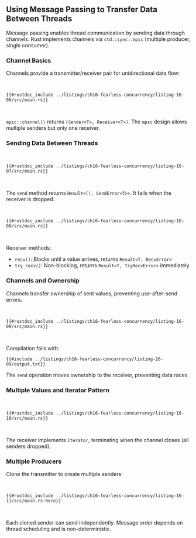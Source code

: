 ## Using Message Passing to Transfer Data Between Threads

Message passing enables thread communication by sending data through channels. Rust implements channels via `std::sync::mpsc` (multiple producer, single consumer).

### Channel Basics

Channels provide a transmitter/receiver pair for unidirectional data flow:

<Listing number="16-6" file-name="src/main.rs" caption="Creating a channel and assigning the two halves to `tx` and `rx`">

```rust,editable,ignore,does_not_compile
{{#rustdoc_include ../listings/ch16-fearless-concurrency/listing-16-06/src/main.rs}}
```

</Listing>

`mpsc::channel()` returns `(Sender<T>, Receiver<T>)`. The `mpsc` design allows multiple senders but only one receiver.

### Sending Data Between Threads

<Listing number="16-7" file-name="src/main.rs" caption='Moving `tx` to a spawned thread and sending `"hi"`'>

```rust,editable
{{#rustdoc_include ../listings/ch16-fearless-concurrency/listing-16-07/src/main.rs}}
```

</Listing>

The `send` method returns `Result<(), SendError<T>>`. It fails when the receiver is dropped.

<Listing number="16-8" file-name="src/main.rs" caption='Receiving the value `"hi"` in the main thread and printing it'>

```rust,editable
{{#rustdoc_include ../listings/ch16-fearless-concurrency/listing-16-08/src/main.rs}}
```

</Listing>

Receiver methods:
- `recv()`: Blocks until a value arrives, returns `Result<T, RecvError>`
- `try_recv()`: Non-blocking, returns `Result<T, TryRecvError>` immediately

### Channels and Ownership

Channels transfer ownership of sent values, preventing use-after-send errors:

<Listing number="16-9" file-name="src/main.rs" caption="Attempting to use `val` after we've sent it down the channel">

```rust,editable,ignore,does_not_compile
{{#rustdoc_include ../listings/ch16-fearless-concurrency/listing-16-09/src/main.rs}}
```

</Listing>

Compilation fails with:

```console
{{#include ../listings/ch16-fearless-concurrency/listing-16-09/output.txt}}
```

The `send` operation moves ownership to the receiver, preventing data races.

### Multiple Values and Iterator Pattern

<Listing number="16-10" file-name="src/main.rs" caption="Sending multiple messages and pausing between each one">

```rust,editable,noplayground
{{#rustdoc_include ../listings/ch16-fearless-concurrency/listing-16-10/src/main.rs}}
```

</Listing>

The receiver implements `Iterator`, terminating when the channel closes (all senders dropped).

### Multiple Producers

Clone the transmitter to create multiple senders:

<Listing number="16-11" file-name="src/main.rs" caption="Sending multiple messages from multiple producers">

```rust,editable,noplayground
{{#rustdoc_include ../listings/ch16-fearless-concurrency/listing-16-11/src/main.rs:here}}
```

</Listing>

Each cloned sender can send independently. Message order depends on thread scheduling and is non-deterministic.
